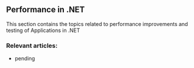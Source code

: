 ## Performance in .NET

This section contains the topics related to performance improvements and testing of Applications in .NET
### Relevant articles:

- pending

